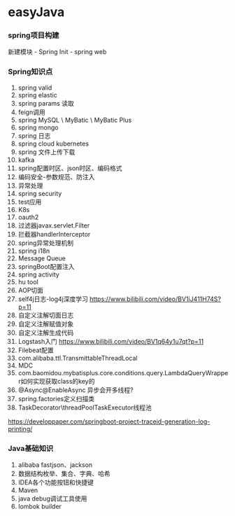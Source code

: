 # easyJava

### spring项目构建

新建模块 - Spring Init - spring web


### Spring知识点

1. spring valid
2. spring elastic
3. spring params 读取
4. feign调用
5. spring MySQL \ MyBatic \ MyBatic Plus
6. spring mongo
7. spring 日志
8. spring cloud kubernetes
9. spring 文件上传下载
10. kafka
11. spring配置时区、json时区、编码格式
12. 编码安全-参数规范、防注入
13. 异常处理
14. spring security
15. test应用
16. K8s
17. oauth2
18. 过滤器javax.servlet.Filter
19. 拦截器handlerInterceptor
20. spring异常处理机制
21. spring i18n
22. Message Queue
23. springBoot配置注入
24. spring activity
25. hu tool
26. AOP切面
27. self4j日志-log4j深度学习 https://www.bilibili.com/video/BV1iJ411H74S?p=11
28. 自定义注解切面日志
29. 自定义注解赋值对象
30. 自定义注解生成代码
31. Logstash入门 https://www.bilibili.com/video/BV1q64y1u7qt?p=11
32. Filebeat配置
33. com.alibaba.ttl.TransmittableThreadLocal
34. MDC
35. com.baomidou.mybatisplus.core.conditions.query.LambdaQueryWrapper如何实现获取class的key的
36. @Async\@EnableAsync 异步会开多线程?
37. spring.factories定义扫描类
38. TaskDecorator\threadPoolTaskExecutor线程池

https://developpaper.com/springboot-project-traceid-generation-log-printing/

### Java基础知识

1. alibaba fastjson、jackson
2. 数据结构枚举、集合、字典、哈希
3. IDEA各个功能按钮和快捷键
4. Maven
5. java debug调试工具使用
6. lombok builder
